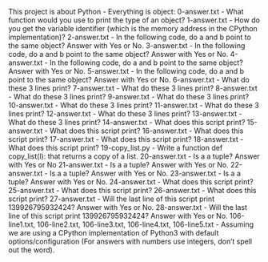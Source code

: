 This project is about Python - Everything is object:
0-answer.txt - What function would you use to print the type of an object?
1-answer.txt - How do you get the variable identifier (which is the memory address in the CPython implementation)?
2-answer.txt - In the following code, do a and b point to the same object? Answer with Yes or No.
3-answer.txt - In the following code, do a and b point to the same object? Answer with Yes or No.
4-answer.txt - In the following code, do a and b point to the same object? Answer with Yes or No.
5-answer.txt - In the following code, do a and b point to the same object? Answer with Yes or No.
6-answer.txt - What do these 3 lines print?
7-answer.txt - What do these 3 lines print?
8-answer.txt - What do these 3 lines print?
9-answer.txt - What do these 3 lines print?
10-answer.txt - What do these 3 lines print?
11-answer.txt - What do these 3 lines print?
12-answer.txt - What do these 3 lines print?
13-answer.txt - What do these 3 lines print?
14-answer.txt - What does this script print?
15-answer.txt - What does this script print?
16-answer.txt - What does this script print?
17-answer.txt - What does this script print?
18-answer.txt - What does this script print?
19-copy_list.py - Write a function def copy_list(l): that returns a copy of a list.
20-answer.txt - Is a a tuple? Answer with Yes or No
21-answer.txt - Is a a tuple? Answer with Yes or No.
22-answer.txt - Is a a tuple? Answer with Yes or No.
23-answer.txt - Is a a tuple? Answer with Yes or No.
24-answer.txt - What does this script print?
25-answer.txt - What does this script print?
26-answer.txt - What does this script print?
27-answer.txt - Will the last line of this script print 139926795932424? Answer with Yes or No.
28-answer.txt - Will the last line of this script print 139926795932424? Answer with Yes or No.
106-line1.txt, 106-line2.txt, 106-line3.txt, 106-line4.txt, 106-line5.txt - Assuming we are using a CPython implementation of Python3 with default options/configuration (For answers with numbers use integers, don’t spell out the word).
